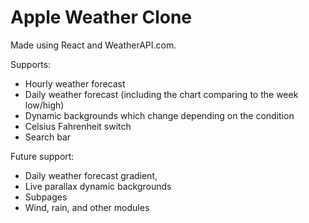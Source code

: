 # Apple Weather Clone
Made using React and WeatherAPI.com.

Supports:
- Hourly weather forecast
- Daily weather forecast (including the chart comparing to the week low/high)
- Dynamic backgrounds which change depending on the condition
- Celsius Fahrenheit switch
- Search bar

Future support:
- Daily weather forecast gradient,
- Live parallax dynamic backgrounds
- Subpages
- Wind, rain, and other modules
